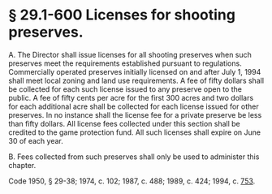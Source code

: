 # § 29.1-600 Licenses for shooting preserves.

<p>A. The Director shall issue licenses for all shooting preserves when such preserves meet the requirements established pursuant to regulations. Commercially operated preserves initially licensed on and after July 1, 1994 shall meet local zoning and land use requirements. A fee of fifty dollars shall be collected for each such license issued to any preserve open to the public. A fee of fifty cents per acre for the first 300 acres and two dollars for each additional acre shall be collected for each license issued for other preserves. In no instance shall the license fee for a private preserve be less than fifty dollars. All license fees collected under this section shall be credited to the game protection fund. All such licenses shall expire on June 30 of each year.</p><p>B. Fees collected from such preserves shall only be used to administer this chapter.</p><p>Code 1950, § 29-38; 1974, c. 102; 1987, c. 488; 1989, c. 424; 1994, c. <a href='http://lis.virginia.gov/cgi-bin/legp604.exe?941+ful+CHAP0753'>753</a>.</p>